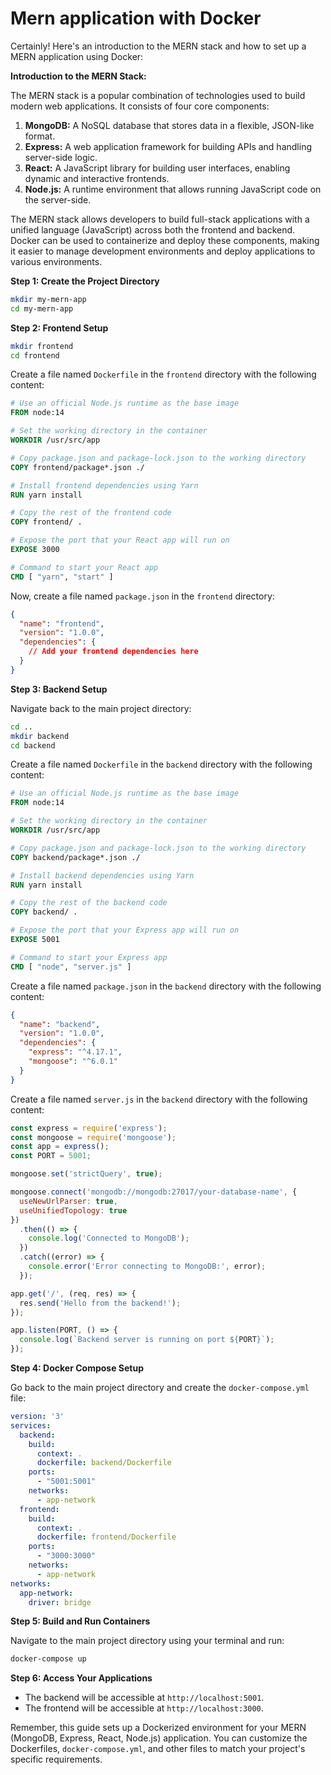 # Mern application with Docker

Certainly! Here's an introduction to the MERN stack and how to set up a MERN application using Docker:

**Introduction to the MERN Stack:**

The MERN stack is a popular combination of technologies used to build modern web applications. It consists of four core components:

1. **MongoDB:** A NoSQL database that stores data in a flexible, JSON-like format.
2. **Express:** A web application framework for building APIs and handling server-side logic.
3. **React:** A JavaScript library for building user interfaces, enabling dynamic and interactive frontends.
4. **Node.js:** A runtime environment that allows running JavaScript code on the server-side.

The MERN stack allows developers to build full-stack applications with a unified language (JavaScript) across both the frontend and backend. Docker can be used to containerize and deploy these components, making it easier to manage development environments and deploy applications to various environments.


**Step 1: Create the Project Directory**

```sh
mkdir my-mern-app
cd my-mern-app
```

**Step 2: Frontend Setup**

```sh
mkdir frontend
cd frontend
```

Create a file named `Dockerfile` in the `frontend` directory with the following content:

```Dockerfile
# Use an official Node.js runtime as the base image
FROM node:14

# Set the working directory in the container
WORKDIR /usr/src/app

# Copy package.json and package-lock.json to the working directory
COPY frontend/package*.json ./

# Install frontend dependencies using Yarn
RUN yarn install

# Copy the rest of the frontend code
COPY frontend/ .

# Expose the port that your React app will run on
EXPOSE 3000

# Command to start your React app
CMD [ "yarn", "start" ]
```

Now, create a file named `package.json` in the `frontend` directory:

```json
{
  "name": "frontend",
  "version": "1.0.0",
  "dependencies": {
    // Add your frontend dependencies here
  }
}
```

**Step 3: Backend Setup**

Navigate back to the main project directory:

```sh
cd ..
mkdir backend
cd backend
```

Create a file named `Dockerfile` in the `backend` directory with the following content:

```Dockerfile
# Use an official Node.js runtime as the base image
FROM node:14

# Set the working directory in the container
WORKDIR /usr/src/app

# Copy package.json and package-lock.json to the working directory
COPY backend/package*.json ./

# Install backend dependencies using Yarn
RUN yarn install

# Copy the rest of the backend code
COPY backend/ .

# Expose the port that your Express app will run on
EXPOSE 5001

# Command to start your Express app
CMD [ "node", "server.js" ]
```

Create a file named `package.json` in the `backend` directory with the following content:

```json
{
  "name": "backend",
  "version": "1.0.0",
  "dependencies": {
    "express": "^4.17.1",
    "mongoose": "^6.0.1"
  }
}
```

Create a file named `server.js` in the `backend` directory with the following content:

```js
const express = require('express');
const mongoose = require('mongoose');
const app = express();
const PORT = 5001;

mongoose.set('strictQuery', true);

mongoose.connect('mongodb://mongodb:27017/your-database-name', { 
  useNewUrlParser: true,
  useUnifiedTopology: true
})
  .then(() => {
    console.log('Connected to MongoDB');
  })
  .catch((error) => {
    console.error('Error connecting to MongoDB:', error);
  });

app.get('/', (req, res) => {
  res.send('Hello from the backend!');
});

app.listen(PORT, () => {
  console.log(`Backend server is running on port ${PORT}`);
});
```

**Step 4: Docker Compose Setup**

Go back to the main project directory and create the `docker-compose.yml` file:

```yaml
version: '3'
services:
  backend:
    build:
      context: .
      dockerfile: backend/Dockerfile
    ports:
      - "5001:5001"
    networks:
      - app-network
  frontend:
    build:
      context: .
      dockerfile: frontend/Dockerfile
    ports:
      - "3000:3000"
    networks:
      - app-network
networks:
  app-network:
    driver: bridge
```

**Step 5: Build and Run Containers**

Navigate to the main project directory using your terminal and run:

```sh
docker-compose up
```

**Step 6: Access Your Applications**

- The backend will be accessible at `http://localhost:5001`.
- The frontend will be accessible at `http://localhost:3000`.

Remember, this guide sets up a Dockerized environment for your MERN (MongoDB, Express, React, Node.js) application. You can customize the Dockerfiles, `docker-compose.yml`, and other files to match your project's specific requirements.
